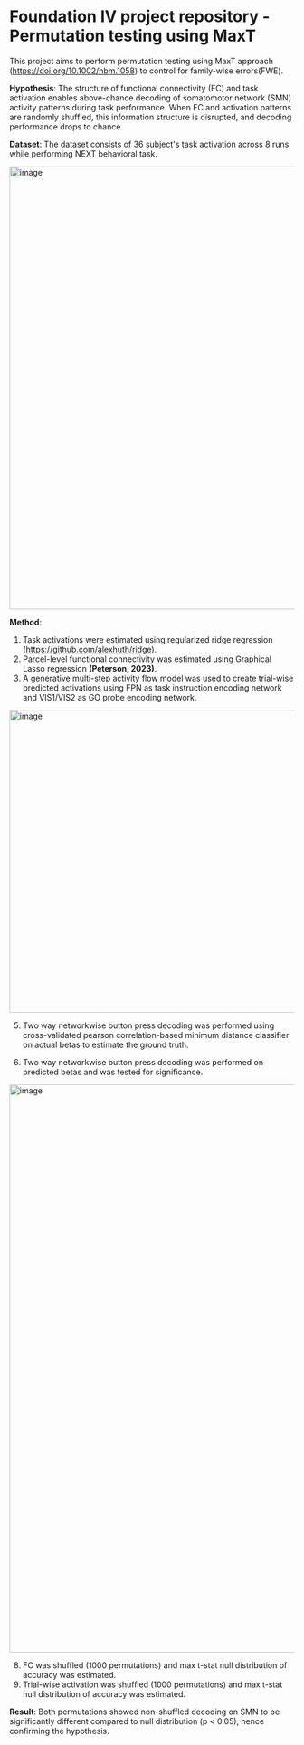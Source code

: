 # Foundation IV project repository - Permutation testing using MaxT 

This project aims to perform permutation testing using MaxT approach (https://doi.org/10.1002/hbm.1058) to control for family-wise errors(FWE).

**Hypothesis**:
The structure of functional connectivity (FC) and task activation enables above-chance decoding of somatomotor network (SMN) 
activity patterns during task performance. When FC and activation patterns are randomly shuffled, this information structure is disrupted, and 
decoding performance drops to chance.

**Dataset**: 
The dataset consists of 36 subject's task activation across 8 runs while performing NEXT behavioral task. 

<img width="783" alt="image" src="https://github.com/user-attachments/assets/a9e65554-3227-4a18-b7ec-7d852fea0936" />


**Method**:
1. Task activations were estimated using regularized ridge regression (https://github.com/alexhuth/ridge). 
2. Parcel-level functional connectivity was estimated using Graphical Lasso regression **(Peterson, 2023)**.
3. A generative multi-step activity flow model was used to create trial-wise predicted activations using FPN as 
task instruction encoding network and VIS1/VIS2 as GO probe encoding network.
<img width="535" alt="image" src="https://github.com/user-attachments/assets/bd9c6f7f-b97d-4c37-a033-419cdfd7f4d3" />

5. Two way networkwise button press decoding was performed using cross-validated pearson correlation-based minimum distance
classifier on actual betas to estimate the ground truth.

7. Two way networkwise button press decoding was performed on predicted betas and was tested for significance.
<img width="1004" alt="image" src="https://github.com/user-attachments/assets/9d97fddd-d6e1-4863-b190-3f157f925aa7" />

8. FC was shuffled (1000 permutations) and max t-stat null distribution of accuracy was estimated. 
9. Trial-wise activation was shuffled (1000 permutations) and max t-stat null distribution of accuracy was estimated. 

**Result**: 
Both permutations showed non-shuffled decoding on SMN to be significantly different compared to null distribution (p < 0.05),
hence confirming the hypothesis.



